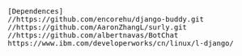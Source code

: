<pre>
[Dependences]
//https://github.com/encorehu/django-buddy.git
//https://github.com/AaronZhangL/surly.git
//https://github.com/albertnavas/BotChat
https://www.ibm.com/developerworks/cn/linux/l-django/

</pre>
